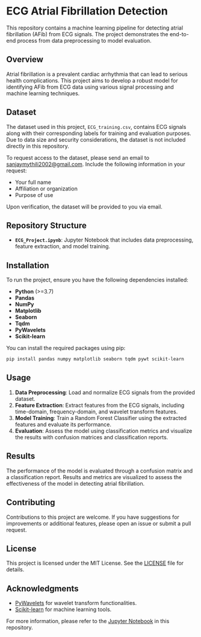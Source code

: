 # ECG Atrial Fibrillation Detection

This repository contains a machine learning pipeline for detecting atrial fibrillation (AFib) from ECG signals. The project demonstrates the end-to-end process from data preprocessing to model evaluation.

## Overview

Atrial fibrillation is a prevalent cardiac arrhythmia that can lead to serious health complications. This project aims to develop a robust model for identifying AFib from ECG data using various signal processing and machine learning techniques.

## Dataset

The dataset used in this project, `ECG_training.csv`, contains ECG signals along with their corresponding labels for training and evaluation purposes. Due to data size and security considerations, the dataset is not included directly in this repository.

To request access to the dataset, please send an email to [sanjaymythili2002@gmail.com](mailto:shivasriram6105@gmail.com). Include the following information in your request:

- Your full name
- Affiliation or organization
- Purpose of use

Upon verification, the dataset will be provided to you via email.

## Repository Structure

- **`ECG_Project.ipynb`**: Jupyter Notebook that includes data preprocessing, feature extraction, and model training.

## Installation

To run the project, ensure you have the following dependencies installed:

- **Python** (>=3.7)
- **Pandas**
- **NumPy**
- **Matplotlib**
- **Seaborn**
- **Tqdm**
- **PyWavelets**
- **Scikit-learn**

You can install the required packages using pip:

```bash
pip install pandas numpy matplotlib seaborn tqdm pywt scikit-learn
```

## Usage

1. **Data Preprocessing**: Load and normalize ECG signals from the provided dataset.
2. **Feature Extraction**: Extract features from the ECG signals, including time-domain, frequency-domain, and wavelet transform features.
3. **Model Training**: Train a Random Forest Classifier using the extracted features and evaluate its performance.
4. **Evaluation**: Assess the model using classification metrics and visualize the results with confusion matrices and classification reports.

## Results

The performance of the model is evaluated through a confusion matrix and a classification report. Results and metrics are visualized to assess the effectiveness of the model in detecting atrial fibrillation.

## Contributing

Contributions to this project are welcome. If you have suggestions for improvements or additional features, please open an issue or submit a pull request.

## License

This project is licensed under the MIT License. See the [LICENSE](LICENSE) file for details.

## Acknowledgments

- [PyWavelets](https://pywavelets.readthedocs.io/) for wavelet transform functionalities.
- [Scikit-learn](https://scikit-learn.org/) for machine learning tools.

For more information, please refer to the [Jupyter Notebook](ECG_Project.ipynb) in this repository.
